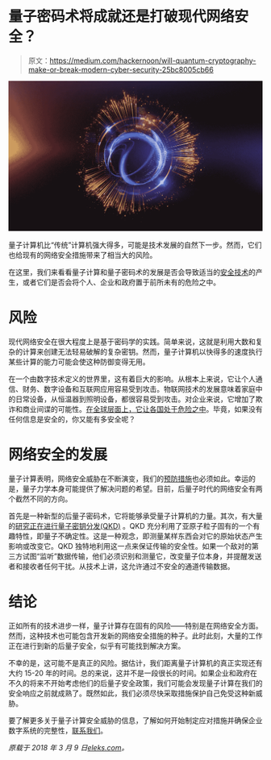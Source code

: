 # 量子密码术将成就还是打破现代网络安全？

> 原文：<https://medium.com/hackernoon/will-quantum-cryptography-make-or-break-modern-cyber-security-25bc8005cb66>

![](img/d44b600e9f2f80096aa101bc18675e8c.png)

量子计算机比“传统”计算机强大得多，可能是技术发展的自然下一步。然而，它们也给现有的网络安全措施带来了相当大的风险。

在这里，我们来看看量子计算和量子密码术的发展是否会导致适当的[安全技术](https://eleks.com/services/security-services/?utm_source=medium&utm_medium=referral&utm_campaign=Republ-Quantum-Security-Blog)的产生，或者它们是否会将个人、企业和政府置于前所未有的危险之中。

# 风险

现代网络安全在很大程度上是基于密码学的实践。简单来说，这就是利用大数和复杂的计算来创建无法轻易破解的复杂密钥。然而，量子计算机以快得多的速度执行某些计算的能力可能会使这种防御变得无用。

在一个由数字技术定义的世界里，这有着巨大的影响。从根本上来说，它让个人通信、财务、数字设备和互联网应用容易受到攻击。物联网技术的发展意味着家庭中的日常设备，从恒温器到照明设备，都很容易受到攻击。对企业来说，它增加了欺诈和商业间谍的可能性。[在全球层面上，它让各国处于危险之中](https://www.wired.com/story/quantum-computing-is-the-next-big-security-risk/)。毕竟，如果没有任何信息是安全的，你又能有多安全呢？

# 网络安全的发展

量子计算表明，网络安全威胁在不断演变，我们的[预防措施](https://eleks.com/whitepapers/preventive-actions-enterprises-can-take-to-avoid-it-security-vulnerabilities/?utm_source=medium&utm_medium=referral&utm_campaign=)也必须如此。幸运的是，量子力学本身可能提供了解决问题的希望。目前，后量子时代的网络安全有两个截然不同的方向。

首先是一种新型的后量子密码术，它将能够承受量子计算机的力量。其次，有大量的[研究正在进行量子密钥分发(QKD)](https://www.techrepublic.com/article/how-quantum-computing-could-create-unbreakable-encryption-and-save-the-future-of-cybersecurity/) 。QKD 充分利用了亚原子粒子固有的一个有趣特性，即量子不确定性。这是一种观念，即测量某样东西会对它的原始状态产生影响或改变它。QKD 独特地利用这一点来保证传输的安全性。如果一个敌对的第三方试图“监听”数据传输，他们必须识别和测量它，改变量子位本身，并提醒发送者和接收者任何干扰。从技术上讲，这允许通过不安全的通道传输数据。

# 结论

正如所有的技术进步一样，量子计算存在固有的风险——特别是在网络安全方面。然而，这种技术也可能包含开发新的网络安全措施的种子。此时此刻，大量的工作正在进行到新的后量子安全，似乎有可能找到解决方案。

不幸的是，这可能不是真正的风险。据估计，我们距离量子计算机的真正实现还有大约 15-20 年的时间。总的来说，这并不是一段很长的时间。如果企业和政府在不久的将来不开始考虑他们的后量子安全政策，我们可能会发现量子计算在我们的安全响应之前就成熟了。既然如此，我们必须尽快采取措施保护自己免受这种新威胁。

要了解更多关于量子计算安全威胁的信息，了解如何开始制定应对措施并确保企业数字系统的完整性，[联系我们](https://eleks.com/contact-us/?utm_source=medium&utm_medium=referral&utm_campaign=)。

*原载于 2018 年 3 月 9 日*[*eleks.com*](https://eleks.com/blog/will-quantum-cryptography-make-or-break-modern-cyber-security/?utm_source=medium&utm_medium=referral&utm_campaign=)*。*